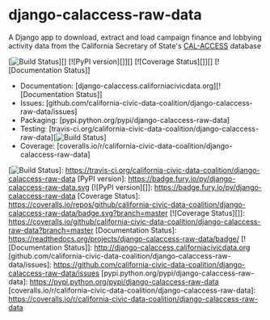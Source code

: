 django-calaccess-raw-data
=========================

A Django app to download, extract and load campaign finance and lobbying
activity data from the California Secretary of State's [CAL-ACCESS]
database

[![Build Status][]][] [![PyPI version][]][] [![Coverage Status][]][]
[![Documentation Status]]

-   Documentation:
    [django-calaccess.californiacivicdata.org][![Documentation Status]]
-   Issues:
    [github.com/california-civic-data-coalition/django-calaccess-raw-data/issues]
-   Packaging: [pypi.python.org/pypi/django-calaccess-raw-data]
-   Testing:
    [travis-ci.org/california-civic-data-coalition/django-calaccess-raw-data][![Build
    Status][]]
-   Coverage:
    [coveralls.io/r/california-civic-data-coalition/django-calaccess-raw-data]

  [CAL-ACCESS]: http://www.sos.ca.gov/prd/cal-access/
  [Build Status]: https://travis-ci.org/california-civic-data-coalition/django-calaccess-raw-data.svg?branch=master
  [![Build Status][]]: https://travis-ci.org/california-civic-data-coalition/django-calaccess-raw-data
  [PyPI version]: https://badge.fury.io/py/django-calaccess-raw-data.svg
  [![PyPI version][]]: https://badge.fury.io/py/django-calaccess-raw-data
  [Coverage Status]: https://coveralls.io/repos/github/california-civic-data-coalition/django-calaccess-raw-data/badge.svg?branch=master
  [![Coverage Status][]]: https://coveralls.io/github/california-civic-data-coalition/django-calaccess-raw-data?branch=master
  [Documentation Status]: https://readthedocs.org/projects/django-calaccess-raw-data/badge/
  [![Documentation Status]]: http://django-calaccess.californiacivicdata.org
  [github.com/california-civic-data-coalition/django-calaccess-raw-data/issues]:
    https://github.com/california-civic-data-coalition/django-calaccess-raw-data/issues
  [pypi.python.org/pypi/django-calaccess-raw-data]: https://pypi.python.org/pypi/django-calaccess-raw-data
  [coveralls.io/r/california-civic-data-coalition/django-calaccess-raw-data]:
    https://coveralls.io/r/california-civic-data-coalition/django-calaccess-raw-data
